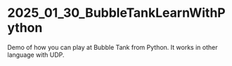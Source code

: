 # 2025_01_30_BubbleTankLearnWithPython
Demo of how you can play at Bubble Tank from Python. It works in other language with UDP.
